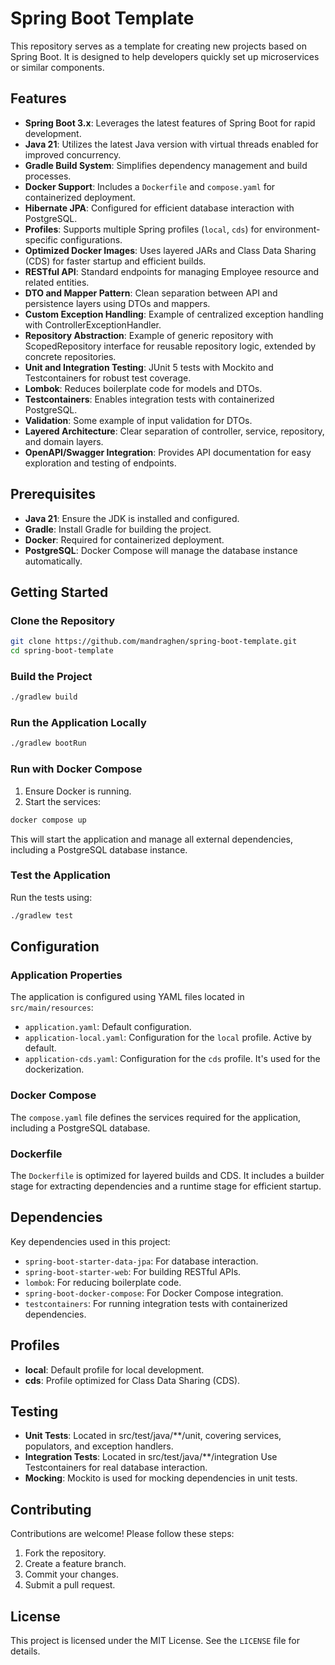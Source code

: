 # Spring Boot Template

This repository serves as a template for creating new projects based on Spring Boot. It is designed to help developers quickly set up microservices or similar components.

## Features

- **Spring Boot 3.x**: Leverages the latest features of Spring Boot for rapid development.
- **Java 21**: Utilizes the latest Java version with virtual threads enabled for improved concurrency.
- **Gradle Build System**: Simplifies dependency management and build processes.
- **Docker Support**: Includes a `Dockerfile` and `compose.yaml` for containerized deployment.
- **Hibernate JPA**: Configured for efficient database interaction with PostgreSQL.
- **Profiles**: Supports multiple Spring profiles (`local`, `cds`) for environment-specific configurations.
- **Optimized Docker Images**: Uses layered JARs and Class Data Sharing (CDS) for faster startup and efficient builds.
- **RESTful API**: Standard endpoints for managing Employee resource and related entities.
- **DTO and Mapper Pattern**: Clean separation between API and persistence layers using DTOs and mappers.
- **Custom Exception Handling**: Example of centralized exception handling with ControllerExceptionHandler.
- **Repository Abstraction**: Example of generic repository with ScopedRepository interface for reusable repository logic, extended by concrete repositories.
- **Unit and Integration Testing**: JUnit 5 tests with Mockito and Testcontainers for robust test coverage.
- **Lombok**: Reduces boilerplate code for models and DTOs.
- **Testcontainers**: Enables integration tests with containerized PostgreSQL.
- **Validation**: Some example of input validation for DTOs.
- **Layered Architecture**: Clear separation of controller, service, repository, and domain layers.
- **OpenAPI/Swagger Integration**: Provides API documentation for easy exploration and testing of endpoints.

## Prerequisites

- **Java 21**: Ensure the JDK is installed and configured.
- **Gradle**: Install Gradle for building the project.
- **Docker**: Required for containerized deployment.
- **PostgreSQL**: Docker Compose will manage the database instance automatically.

## Getting Started

### Clone the Repository

```bash
git clone https://github.com/mandraghen/spring-boot-template.git
cd spring-boot-template
```

### Build the Project

```bash
./gradlew build
```

### Run the Application Locally

```bash
./gradlew bootRun
```

### Run with Docker Compose

1. Ensure Docker is running.
2. Start the services:

```bash
docker compose up
```

This will start the application and manage all external dependencies, including a PostgreSQL database instance.

### Test the Application

Run the tests using:

```bash
./gradlew test
```

## Configuration

### Application Properties

The application is configured using YAML files located in `src/main/resources`:

- `application.yaml`: Default configuration.
- `application-local.yaml`: Configuration for the `local` profile. Active by default.
- `application-cds.yaml`: Configuration for the `cds` profile. It's used for the dockerization.

### Docker Compose

The `compose.yaml` file defines the services required for the application, including a PostgreSQL database.

### Dockerfile

The `Dockerfile` is optimized for layered builds and CDS. It includes a builder stage for extracting dependencies and a runtime stage for efficient startup.

## Dependencies

Key dependencies used in this project:

- `spring-boot-starter-data-jpa`: For database interaction.
- `spring-boot-starter-web`: For building RESTful APIs.
- `lombok`: For reducing boilerplate code.
- `spring-boot-docker-compose`: For Docker Compose integration.
- `testcontainers`: For running integration tests with containerized dependencies.

## Profiles

- **local**: Default profile for local development.
- **cds**: Profile optimized for Class Data Sharing (CDS).

## Testing
- **Unit Tests**: Located in src/test/java/**/unit, covering services, populators, and exception handlers.
- **Integration Tests**: Located in src/test/java/**/integration Use Testcontainers for real database interaction.
- **Mocking**: Mockito is used for mocking dependencies in unit tests.

## Contributing

Contributions are welcome! Please follow these steps:

1. Fork the repository.
2. Create a feature branch.
3. Commit your changes.
4. Submit a pull request.

## License

This project is licensed under the MIT License. See the `LICENSE` file for details.
